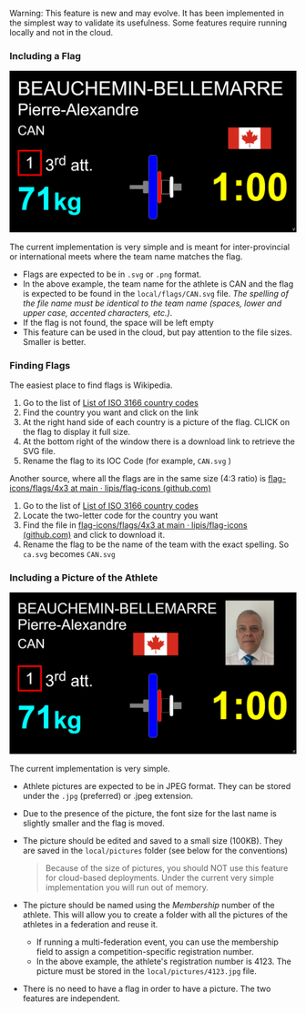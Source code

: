 Warning:  This feature is new and may evolve.  It has been implemented in the simplest way to validate its usefulness.  Some features require running locally and not in the cloud.

### Including a Flag

![Flag](img/Displays/Flag.png)

The current implementation is very simple and is meant for inter-provincial or international meets where the team name matches the flag. 

- Flags are expected to be in `.svg` or `.png` format.  
- In the above example, the team name for the athlete is CAN and the flag is expected to be found in the `local/flags/CAN.svg` file.  *The spelling of the file name must be identical to the team name (spaces, lower and upper case, accented characters, etc.)*.
- If the flag is not found, the space will be left empty
- This feature can be used in the cloud, but pay attention to the file sizes.  Smaller is better.

### Finding Flags

The easiest place to find flags is Wikipedia.

1. Go to the list of [List of ISO 3166 country codes](https://en.wikipedia.org/w/index.php?title=List_of_ISO_3166_country_codes&oldid=1119572367)
2. Find the country you want and click on the link
3. At the right hand side of each country is a picture of the flag. CLICK on the flag to display it full size.
4. At the bottom right of the window there is a download link to retrieve the SVG file.
5. Rename the flag to its IOC Code (for example, `CAN.svg` ) 

Another source, where all the flags are in the same size (4:3 ratio) is [flag-icons/flags/4x3 at main · lipis/flag-icons (github.com)](https://github.com/lipis/flag-icons/tree/main/flags/4x3)

1. Go to the list of [List of ISO 3166 country codes](https://en.wikipedia.org/w/index.php?title=List_of_ISO_3166_country_codes&oldid=1119572367)
2. Locate the two-letter code for the country you want
3. Find the file in [flag-icons/flags/4x3 at main · lipis/flag-icons (github.com)](https://github.com/lipis/flag-icons/tree/main/flags/4x3) and click to download it.
4. Rename the flag to be the name of the team with the exact spelling.  So `ca.svg` becomes `CAN.svg`

### Including a Picture of the Athlete

![FlagAndPicture](img/Displays/FlagAndPicture.png)

The current implementation is very simple.

- Athlete pictures are expected to be in JPEG format.  They can be stored under the `.jpg` (preferred) or .jpeg extension.

- Due to the presence of the picture, the font size for the last name is slightly smaller and the flag is moved.

- The picture should be edited and saved to a small size (100KB).  They are saved in the `local/pictures` folder (see below for the conventions)

  > Because of the size of pictures, you should NOT use this feature for cloud-based deployments.  Under the current very simple implementation you will run out of memory.

- The picture should be named using the *Membership* number of the athlete.  This will allow you to create a folder with all the pictures of the athletes in a federation and reuse it.

  - If running a multi-federation event, you can use the membership field to assign a competition-specific registration number.
  - In the above example, the athlete's registration number is 4123.  The picture must be stored in the `local/pictures/4123.jpg` file.

- There is no need to have a flag in order to have a picture.  The two features are independent.